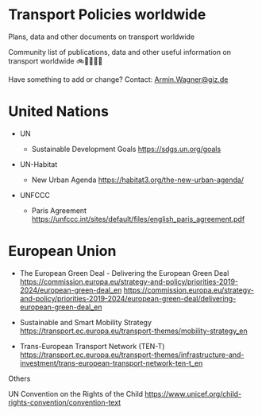 # Transport Policies worldwide

Plans, data and other documents on transport worldwide

Community list of publications, data and other useful information on transport worldwide 🚲🚌🚋🌳🚊

Have something to add or change? Contact: Armin.Wagner@giz.de

# United Nations

- UN	
  - Sustainable Development Goals	https://sdgs.un.org/goals 

- UN-Habitat
  - New Urban Agenda	https://habitat3.org/the-new-urban-agenda/

- UNFCCC	
  - Paris Agreement	https://unfccc.int/sites/default/files/english_paris_agreement.pdf 


# European Union

- The European Green Deal - Delivering the European Green Deal 	https://commission.europa.eu/strategy-and-policy/priorities-2019-2024/european-green-deal_en 
https://commission.europa.eu/strategy-and-policy/priorities-2019-2024/european-green-deal/delivering-european-green-deal_en 

- Sustainable and Smart Mobility Strategy	https://transport.ec.europa.eu/transport-themes/mobility-strategy_en 

- Trans-European Transport Network (TEN-T)	https://transport.ec.europa.eu/transport-themes/infrastructure-and-investment/trans-european-transport-network-ten-t_en 



		
		
Others


UN	Convention on the Rights of the Child	https://www.unicef.org/child-rights-convention/convention-text 

		

